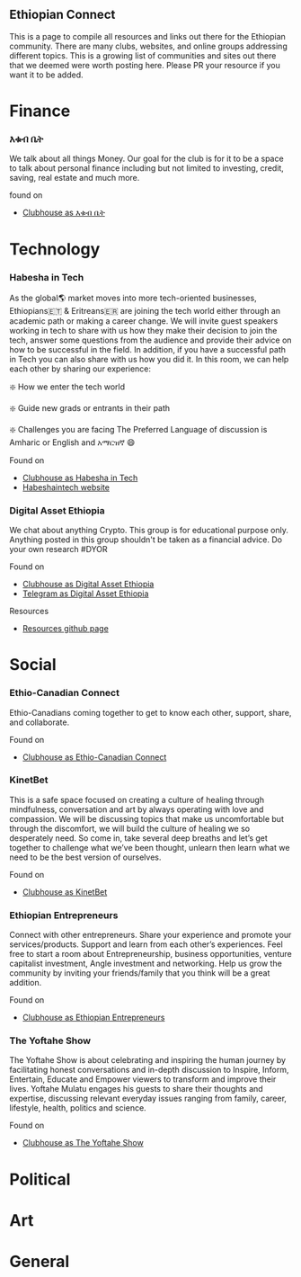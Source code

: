 ## Ethiopian Connect

This is a page to compile all resources and links out there for the Ethiopian community. There are many clubs, websites, and online groups addressing different topics. This is a growing list of communities and sites out there that we deemed were worth posting here. Please PR your resource if you want it to be added.

# Finance

### እቁብ ቤት 

We talk about all things Money. Our goal for the club is for it to be a  space  to talk about personal finance including but not limited to investing, credit,  saving, real estate and much more.

found on 
 - [Clubhouse as እቁብ ቤት](https://www.clubhouse.com/club/%E1%8A%A5%E1%89%81%E1%89%A5-%E1%89%A4%E1%89%B5) 

# Technology

### Habesha in Tech

As the global🌎 market moves into more tech-oriented businesses, Ethiopians🇪🇹 & Eritreans🇪🇷 are joining the tech world either through an academic path or making a career change.  We will invite guest speakers working in tech to share with us how they make their decision to join the tech, answer some questions from the audience and provide their advice on how to be successful in the field. In addition, if you have a successful path in Tech you can also share with us how you did it.  In this room, we can help each other by sharing our experience:         

❇️  How we enter the tech world        

❇️  Guide new grads or entrants in their path        

❇️  Challenges you are facing The Preferred Language of discussion is Amharic or English and አማርዝኛ 😄

Found on 
 - [Clubhouse as Habesha in Tech](https://www.clubhouse.com/club/habesha-in-tech) 
 - [Habeshaintech website](https://www.Habeshaintech.club)

### Digital Asset Ethiopia

We chat about anything Crypto. This group is for educational purpose only. Anything posted in this group shouldn't be taken as a financial advice. Do your own research #DYOR

Found on

- [Clubhouse as Digital Asset Ethiopia](https://www.clubhouse.com/club/digital-asset-ethiopia)
- [Telegram as Digital Asset Ethiopia](https://t.me/joinchat/TdAFwzlTUrIoU7HQ)

Resources

- [Resources github page](https://digitalassetethiopia.github.io/resources/)

# Social

### Ethio-Canadian Connect

Ethio-Canadians coming together to get to know each other, support, share, and collaborate.

Found on

- [Clubhouse as Ethio-Canadian Connect](https://www.clubhouse.com/club/ethio-canadian-connect)

### KinetBet

This is a safe space focused on creating a culture of healing through mindfulness, conversation and art by always operating with love and compassion. We will be discussing topics that make us uncomfortable but through the discomfort, we will build the culture of healing we so desperately need. So come in, take several deep breaths and let’s get together to challenge what we’ve been thought, unlearn then learn what we need to be the best version of ourselves.

Found on 

- [Clubhouse as KinetBet](https://www.clubhouse.com/club/kinetbet)

### Ethiopian Entrepreneurs

Connect with other entrepreneurs. Share your experience and promote your services/products. Support and learn from each other’s experiences. Feel free to start a room about Entrepreneurship, business opportunities, venture capitalist investment, Angle investment and networking. Help us grow the community by inviting your friends/family that you think will be a great addition.

Found on

- [Clubhouse as Ethiopian Entrepreneurs](https://www.clubhouse.com/club/ethiopian-entreprene)

### The Yoftahe Show

The Yoftahe Show is about celebrating and inspiring the human journey by facilitating honest conversations and in-depth discussion to Inspire, Inform, Entertain, Educate and Empower viewers to transform and improve their lives. Yoftahe Mulatu engages his guests to share their thoughts and expertise, discussing relevant everyday issues ranging from family, career, lifestyle, health, politics and science.

Found on

- [Clubhouse as The Yoftahe Show](https://www.clubhouse.com/club/the-yoftahe-show)

# Political

# Art

# General
